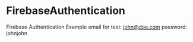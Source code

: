 # FirebaseAuthentication
Firebase Authentication Example
email for test: john@doe.com  password: johnjohn

